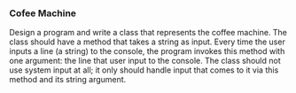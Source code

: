 ### Cofee Machine
Design a program and write a class that represents the coffee machine.
The class should have a method that takes a string as input. 
Every time the user inputs a line (a string) to the console, 
the program invokes this method with one argument: 
the line that user input to the console. 
The class should not use system input at all; 
it only should handle input that comes to it via this method and its string argument.
